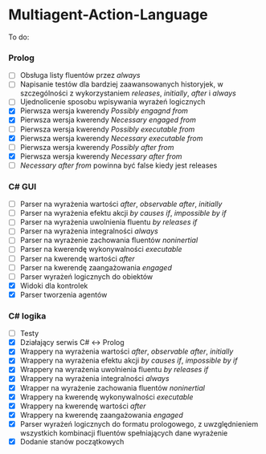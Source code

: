 ﻿# Multiagent-Action-Language
To do:

### Prolog ###
- [ ] Obsługa listy fluentów przez *always*
- [ ] Napisanie testów dla bardziej zaawansowanych historyjek, w szczególności z wykorzystaniem *releases*, *initially*, *after* i *always*
- [ ] Ujednolicenie sposobu wpisywania wyrażeń logicznych
- [x] Pierwsza wersja kwerendy *Possibly engagnd from*
- [x] Pierwsza wersja kwerendy *Necessary engaged from*
- [ ] Pierwsza wersja kwerendy *Possibly executable from*
- [x] Pierwsza wersja kwerendy *Necessary executable from*
- [ ] Pierwsza wersja kwerendy *Possibly after from*
- [x] Pierwsza wersja kwerendy *Necessary after from*
- [ ] *Necessary after from* powinna być false kiedy jest releases

### C# GUI ###
- [ ] Parser na wyrażenia wartości *after*, *observable after*, *initially*
- [ ] Parser na wyrażenia efektu akcji *by causes if*, *impossible by if*
- [ ] Parser na wyrażenia uwolnienia fluentu *by releases if*
- [ ] Parser na wyrażenia integralności *always*
- [ ] Parser na wyrażenie zachowania fluentów *noninertial*
- [ ] Parser na kwerendę wykonywalności *executable*
- [ ] Parser na kwerendę wartości *after*
- [ ] Parser na kwerendę zaangażowania *engaged*
- [ ] Parser wyrażeń logicznych do obiektów
- [x] Widoki dla kontrolek
- [x] Parser tworzenia agentów

### C# logika ###
- [ ] Testy
- [x] Działający serwis C# <-> Prolog
- [x] Wrappery na wyrażenia wartości *after*, *observable after*, *initially*
- [x] Wrappery na wyrażenia efektu akcji *by causes if*, *impossible by if*
- [x] Wrappery na wyrażenia uwolnienia fluentu *by releases if*
- [x] Wrappery na wyrażenia integralności *always*
- [x] Wrapper na wyrażenie zachowania fluentów *noninertial*
- [x] Wrappery na kwerendę wykonywalności *executable*
- [x] Wrappery na kwerendę wartości *after*
- [x] Wrappery na kwerendę zaangażowania *engaged*
- [x] Parser wyrażeń logicznych do formatu prologowego, z uwzględnieniem wszystkich kombinacji fluentów spełniających dane wyrażenie
- [x] Dodanie stanów początkowych